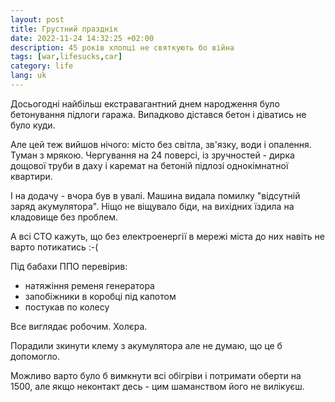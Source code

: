```yaml
---
layout: post
title: Грустний празднік
date: 2022-11-24 14:32:25 +02:00
description: 45 років хлопці не святкують бо війна
tags: [war,lifesucks,car]
category: life
lang: uk
---
```


Досьогодні найбільш екстравагантний днем народження було бетонування підлоги гаража.
Випадково дістався бетон і діватись не було куди.

Але цей теж вийшов нічого: місто без світла, зв'язку, води і опалення.
Туман з мрякою.
Чергування на 24 поверсі, із зручностей - дирка дощової труби в даху і каремат на бетоній підлозі однокімнатної квартири.

І на додачу - вчора був в увалі.
Машина видала помилку "відсутній заряд акумулятора".
Ніщо не віщувало біди, на вихідних їздила на кладовище без проблем.

А всі СТО кажуть, що без електроенергії в мережі міста до них навіть не варто потикатись :-(

Під бабахи ППО перевірив:
- натяжіння ременя генератора
- запобіжники в коробці під капотом
- постукав по колесу

Все виглядає робочим.
Холєра.

Порадили зкинути клему з акумулятора але не думаю, що це б допомогло.

Можливо варто було б вимкнути всі обігріви і потримати оберти на 1500, але якщо неконтакт десь - цим шаманством його не вилікуєш.
